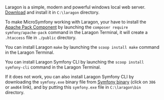 Laragon is a simple, modern and powerful windows local web server. [Download](https://laragon.org/download/) and install it in `C:\laragon` directory.

To make MicroSymfony working with Laragon, your have to install the [Apache Pack Component](https://symfony.com/components/Apache%20Pack) by launching the `composer require symfony/apache-pack` command in the Laragon Terminal, it will create a `.htaccess` file in `./public` directory.

You can install Laragon `make` by launching the `scoop install make` command in the Laragon Terminal.

You can install Laragon Symfony CLI by launching the `scoop install symfony-cli` command in the Laragon Terminal.

If it does not work, you can also install Laragon Symfony CLI by downloading the `symfony.exe` binary file from [Symfony binary](https://symfony.com/download#step-1-install-symfony-cli) (click on `386` or `amd64` link), and by putting this `symfony.exe` file in `C:\laragon\bin` directory.

